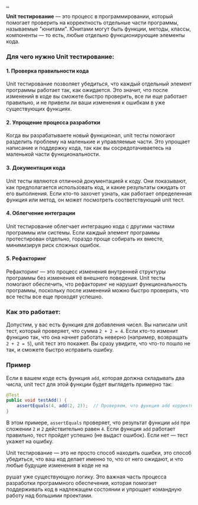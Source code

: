 [..](../)

**Unit тестирование** — это процесс в программировании, который помогает проверить на корректность отдельные части программы, называемые "юнитами". Юнитами могут быть функции, методы, классы, компоненты — то есть, любые отдельно функционирующие элементы кода.

### Для чего нужно Unit тестирование:

#### 1. **Проверка правильности кода**
Unit тестирование позволяет убедиться, что каждый отдельный элемент программы работает так, как ожидается. Это значит, что после изменений в коде вы сможете быстро проверить, все ли еще работает правильно, и не привели ли ваши изменения к ошибкам в уже существующих функциях.

#### 2. **Упрощение процесса разработки**
Когда вы разрабатываете новый функционал, unit тесты помогают разделить проблему на маленькие и управляемые части. Это упрощает написание и поддержку кода, так как вы сосредотачиваетесь на маленькой части функциональности.

#### 3. **Документация кода**
Unit тесты являются отличной документацией к коду. Они показывают, как предполагается использовать код, и какие результаты ожидать от его выполнения. Если кто-то захочет узнать, как работает определенная функция или метод, он может посмотреть соответствующий unit тест.

#### 4. **Облегчение интеграции**
Unit тестирование облегчает интеграцию кода с другими частями программы или системы. Если каждый элемент программы протестирован отдельно, гораздо проще собирать их вместе, минимизируя риск сложных ошибок.

#### 5. **Рефакторинг**
Рефакторинг — это процесс изменения внутренней структуры программы без изменения её внешнего поведения. Unit тесты помогают обеспечить, что рефакторинг не нарушит функциональность программы, поскольку после изменений можно быстро проверить, что все тесты все еще проходят успешно.

### Как это работает:
Допустим, у вас есть функция для добавления чисел. Вы написали unit тест, который проверяет, что сумма `2 + 2 = 4`. Если кто-то изменит функцию так, что она начнет работать неверно (например, возвращать `2 + 2 = 5`), unit тест это покажет. Вы сразу увидите, что что-то пошло не так, и сможете быстро исправить ошибку.

### Пример
Если в вашем коде есть функция `add`, которая должна складывать два числа, unit тест для этой функции будет выглядеть примерно так:

```java
@Test
public void testAdd() {
    assertEquals(4, add(2, 2));  // Проверяем, что функция add корректно складывает числа
}
```
В этом примере, `assertEquals` проверяет, что результат функции `add` при сложении `2` и `2` действительно равен `4`. Если функция `add` работает правильно, тест пройдет успешно (не выдаст ошибок). Если нет — тест укажет на ошибку.

Unit тестирование — это не просто способ находить ошибки, это способ убедиться, что ваш код делает именно то, что от него ожидают, и что любые будущие изменения в коде не на

рушат уже существующую логику. Это важная часть процесса разработки программного обеспечения, которая помогает поддерживать код в надлежащем состоянии и упрощает командную работу над большими проектами.

